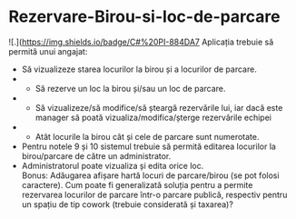 # Rezervare-Birou-si-loc-de-parcare
![.](https://img.shields.io/badge/C#%20PI-884DA7
Aplicația trebuie să permită unui angajat: 
- Să vizualizeze starea locurilor la birou și a locurilor de parcare.
-  - Să rezerve un loc la birou și/sau un loc de parcare.
- - Să vizualizeze/să modifice/să șteargă rezervările lui, iar dacă este manager să poată vizualiza/modifica/șterge rezervările echipei
- - Atât locurile la birou cât și cele de parcare sunt numerotate.
- Pentru notele 9 și 10 sistemul trebuie să permită editarea locurilor la birou/parcare de către un administrator.
- Administratorul poate vizualiza și edita orice loc.  
Bonus: Adăugarea afișare hartă locuri de parcare/birou (se pot folosi caractere). Cum poate fi generalizată soluția pentru a permite rezervarea locurilor de parcare într-o parcare publică, respectiv pentru un spațiu de tip cowork (trebuie considerată și taxarea)?


